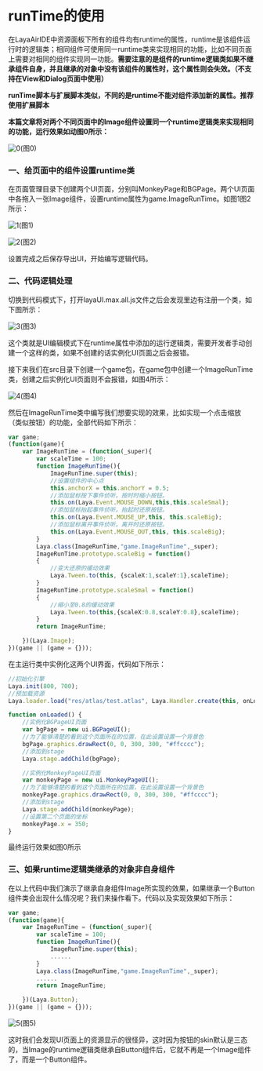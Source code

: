 # runTime的使用

在LayaAirIDE中资源面板下所有的组件均有runtime的属性，runtime是该组件运行时的逻辑类；相同组件可使用同一runtime类来实现相同的功能，比如不同页面上需要对相同的组件实现同一功能。**需要注意的是组件的runtime逻辑类如果不继承组件自身，并且继承的对象中没有该组件的属性时，这个属性则会失效。（不支持在View和Dialog页面中使用）**

**runTime脚本与扩展脚本类似，不同的是runtime不能对组件添加新的属性。推荐使用扩展脚本**

**本篇文章将对两个不同页面中的Image组件设置同一个runtime逻辑类来实现相同的功能，运行效果如动图0所示：**

![0](img\0.gif)(图0)

### 一、给页面中的组件设置runtime类

在页面管理目录下创建两个UI页面，分别叫MonkeyPage和BGPage。两个UI页面中各拖入一张Image组件，设置runtime属性为game.ImageRunTime。如图1图2所示：

![1](img\1.png)(图1)

![2](img\2.png)(图2)

设置完成之后保存导出UI，开始编写逻辑代码。



### 二、代码逻辑处理

切换到代码模式下，打开layaUI.max.all.js文件之后会发现里边有注册一个类，如下图所示：

![3](img\3.png)(图3)

这个类就是UI编辑模式下在runtime属性中添加的运行逻辑类，需要开发者手动创建一个这样的类，如果不创建的话实例化UI页面之后会报错。

接下来我们在src目录下创建一个game包，在game包中创建一个ImageRunTime类，创建之后实例化UI页面则不会报错，如图4所示：

![4](img\4.png)(图4)

然后在ImageRunTime类中编写我们想要实现的效果，比如实现一个点击缩放（类似按钮）的功能，全部代码如下所示：

```typescript
var game;
(function(game){
    var ImageRunTime = (function(_super){
        var scaleTime = 100;
        function ImageRunTime(){
            ImageRunTime.super(this);
            //设置组件的中心点
			this.anchorX = this.anchorY = 0.5;
			//添加鼠标按下事件侦听。按时时缩小按钮。
			this.on(Laya.Event.MOUSE_DOWN,this,this.scaleSmal);
			//添加鼠标抬起事件侦听。抬起时还原按钮。
			this.on(Laya.Event.MOUSE_UP,this, this.scaleBig);
			//添加鼠标离开事件侦听。离开时还原按钮。
			this.on(Laya.Event.MOUSE_OUT,this, this.scaleBig);
        }
        Laya.class(ImageRunTime,"game.ImageRunTime",_super);
        ImageRunTime.prototype.scaleBig = function()
		{
			//变大还原的缓动效果
			Laya.Tween.to(this, {scaleX:1,scaleY:1},scaleTime);
		}
		ImageRunTime.prototype.scaleSmal = function()
		{
			//缩小至0.8的缓动效果
			Laya.Tween.to(this,{scaleX:0.8,scaleY:0.8},scaleTime);
		}
        return ImageRunTime;

    })(Laya.Image);
})(game || (game = {}));
```

在主运行类中实例化这两个UI界面，代码如下所示：

```typescript
//初始化引擎
Laya.init(800, 700);
//预加载资源
Laya.loader.load("res/atlas/test.atlas", Laya.Handler.create(this, onLoaded));

function onLoaded() {
    //实例化BGPageUI页面
    var bgPage = new ui.BGPageUI();
    //为了能够清楚的看到这个页面所在的位置，在此设置设置一个背景色
    bgPage.graphics.drawRect(0, 0, 300, 300, "#ffcccc");
    //添加到stage
    Laya.stage.addChild(bgPage);

    //实例化MonkeyPageUI页面
    var monkeyPage = new ui.MonkeyPageUI();
    //为了能够清楚的看到这个页面所在的位置，在此设置设置一个背景色
    monkeyPage.graphics.drawRect(0, 0, 300, 300, "#ffcccc");
    //添加到stage
    Laya.stage.addChild(monkeyPage);
    //设置第二个页面的坐标
    monkeyPage.x = 350;
}
```

最终运行效果如图0所示



### 三、如果runtime逻辑类继承的对象非自身组件

在以上代码中我们演示了继承自身组件Image所实现的效果，如果继承一个Button组件类会出现什么情况呢？我们来操作看下。代码以及实现效果如下所示：

```typescript
var game;
(function(game){
    var ImageRunTime = (function(_super){
        var scaleTime = 100;
        function ImageRunTime(){
            ImageRunTime.super(this);
            ......
        }
        Laya.class(ImageRunTime,"game.ImageRunTime",_super);
        ......
        return ImageRunTime;

    })(Laya.Button);
})(game || (game = {}));
```

![5](img\5.gif)(图5)

这时我们会发现UI页面上的资源显示的很怪异，这时因为按钮的skin默认是三态的，当Image的runtime逻辑类继承自Button组件后，它就不再是一个Image组件了，而是一个Button组件。